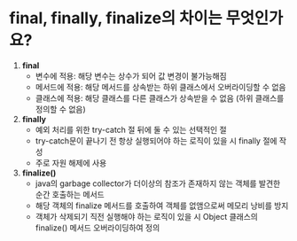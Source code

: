# final, finally, finalize의 차이는 무엇인가요?

1. **final**
    - 변수에 적용: 해당 변수는 상수가 되어 값 변경이 불가능해짐
    - 메서드에 적용: 해당 메서드를 상속받는 하위 클래스에서 오버라이딩할 수 없음
    - 클래스에 적용: 해당 클래스를 다른 클래스가 상속받을 수 없음 (하위 클래스를 정의할 수 없음)
2. **finally**
    - 예외 처리를 위한 try-catch 절 뒤에 둘 수 있는 선택적인 절
    - try-catch문이 끝나기 전 항상 실행되어야 하는 로직이 있을 시 finally 절에 작성
    - 주로 자원 해제에 사용
3. **finalize()**
    - java의 garbage collector가 더이상의 참조가 존재하지 않는 객체를 발견한 순간 호출하는 메서드
    - 해당 객체의 finalize 메서드를 호출하여 객체를 없앰으로써 메모리 낭비를 방지
    - 객체가 삭제되기 직전 실행해야 하는 로직이 있을 시 Object 클래스의 finalize() 메서드 오버라이딩하여 정의